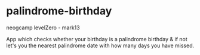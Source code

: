 # palindrome-birthday
neogcamp levelZero - mark13

App which checks whether your birthday is a palindrome birthday & if not let's you the nearest palindrome date with how many days you have missed.

